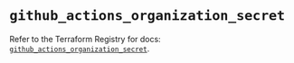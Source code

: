 # `github_actions_organization_secret`

Refer to the Terraform Registry for docs: [`github_actions_organization_secret`](https://registry.terraform.io/providers/integrations/github/6.2.2/docs/resources/actions_organization_secret).
